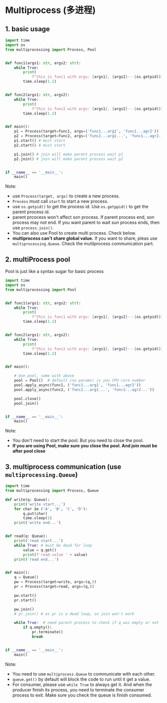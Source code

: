# Multiprocess (多进程)

## 1. basic usage

```python
import time
import os
from multiprocessing import Process, Pool


def func1(args1: str, args2: str):
    while True:
        print(
            f"this is func1 with args: {args1}, {args2}---{os.getpid()}---{os.getppid()}")
        time.sleep(1.2)


def func2(args1: str, args2):
    while True:
        print(
            f"this is func2 with args: {args1}, {args2}---{os.getpid()}---{os.getppid()}")
        time.sleep(1.2)


def main():
    p1 = Process(target=func1, args=('func1...arg1', 'func1...agr2'))
    p2 = Process(target=func2, args=('func2...arg1...', 'func1...agr2...'))
    p1.start() # must start
    p2.start() # must start

    p1.join() # join will make parent process wait p1
    p2.join() # join will make parent process wait p2


if __name__ == '__main__':
    main()
```

Note:

-   use `Process(target, args)` to create a new process.
-   `Process` must call `start` to start a new process.
-   use `os.getpid()` to get the process id. Use `os.getppid()` to get the parent process id.
-   parent prcocess won't affect son process. If parent process end, son process may not end. If you want parent to wait sun process ends, then use `process.join()`.
-   You can also use Pool to create multi process. Check below.
-   **multiprocess can't share global value.** If you want to share, pleas use `multiprocessing.Queue`. Check the mutilprocess communication part.

## 2. multiProcess pool

Pool is just like a syntax sugar for basic process

```python
import time
import os
from multiprocessing import Pool


def func1(args1: str, args2: str):
    while True:
        print(
            f"this is func1 with args: {args1}, {args2}---{os.getpid()}---{os.getppid()}")
        time.sleep(1.2)


def func2(args1: str, args2):
    while True:
        print(
            f"this is func2 with args: {args1}, {args2}---{os.getpid()}---{os.getppid()}")
        time.sleep(1.2)


def main():

    # Use pool, same with above
    pool = Pool()  # default (no params) is you CPU core number
    pool.apply_async(func1, ('func1...arg1', 'func1...agr2'))
    pool.apply_async(func2, ('func2...arg1...', 'func1...agr2...'))

    pool.close()
    pool.join()


if __name__ == '__main__':
    main()
```

Note:

-   You don't need to start the pool. But you need to close the pool.
-   **If you are using Pool, make sure you close the pool. And join must be after pool close**

## 3. multiprocess communication (use `multiprocessing.Queue`)

```python
import time
from multiprocessing import Process, Queue

def write(q: Queue):
    print('write start...')
    for char in ('A', 'B', 'C', 'D'):
        q.put(char)
        time.sleep(1)
    print('write end...')


def read(q: Queue):
    print('read start...')
    while True: # must be dead for loop
        value = q.get()
        print(f'read value ' + value)
    print('read end...')


def main():
    q = Queue()
    pw = Process(target=write, args=(q,))
    pr = Process(target=read, args=(q,))

    pw.start()
    pr.start()

    pw.join()
    # pr.join() # as pr is a dead loop, so join won't work

    while True:  # need parent process to check if q was empty or not
        if q.empty():
            pr.terminate()
            break


if __name__ == '__main__':
    main()
```

Note:

-   You need to use `multiprocess.Queue` to communicate with each other.
-   `queue.get()` by default will block the code to run until it get a value.
-   For consumer, please use `while True` to always get it. And when the producer finish its process, you need to terminate the consumer process to exit. Make sure you check the queue is finish consumed.